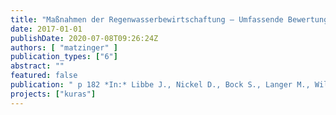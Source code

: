 ```yaml
---
title: "Maßnahmen der Regenwasserbewirtschaftung – Umfassende Bewertung als Entscheidungshilfe"
date: 2017-01-01
publishDate: 2020-07-08T09:26:24Z
authors: [ "matzinger" ]
publication_types: ["6"]
abstract: ""
featured: false
publication: " p 182 *In:* Libbe J., Nickel D., Bock S., Langer M., Wilhelm C. & Beißwenger K.-D. [eds.], Wasserinfrastrukturen für die zukunftsfähige Stadt - Beiträge aus der INIS-Forschung. Deutsches Institut für Urbanistik gGmbH. Berlin"
projects: ["kuras"]
---
```


